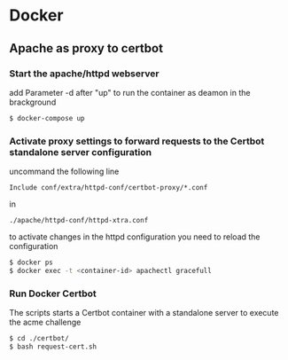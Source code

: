# Docker
## Apache as proxy to certbot

### Start the apache/httpd webserver
add Parameter -d after "up" to run the container as deamon in the brackground
```bash
$ docker-compose up
```

### Activate proxy settings to forward requests to the Certbot standalone server configuration

uncommand the following line
```
Include conf/extra/httpd-conf/certbot-proxy/*.conf
```
in
```
./apache/httpd-conf/httpd-xtra.conf
```

to activate changes in the httpd configuration you need to reload the configuration

```bash
$ docker ps
$ docker exec -t <container-id> apachectl gracefull
```

### Run Docker Certbot
The scripts starts a Certbot container with a standalone server to execute the acme challenge
```bash
$ cd ./certbot/
$ bash request-cert.sh
```